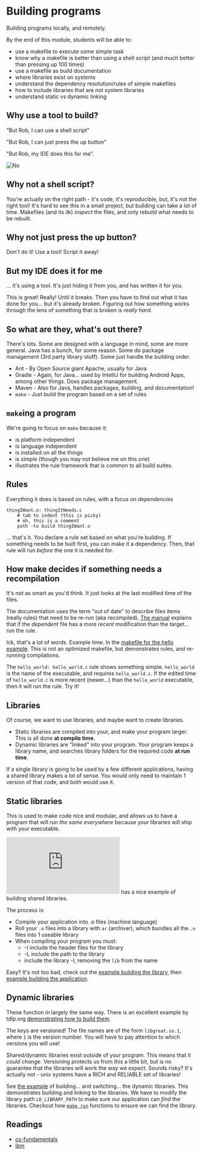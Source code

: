 Building programs
=================

Building programs locally, and remotely.

By the end of this module, students will be able to:

* use a makefile to execute some simple task
* know why a makefile is better than using a shell script (and much better than pressing
  up 100 times)
* use a makefile as build documentation
* where libraries exist on systems
* understand the dependency resolution/rules of simple makefiles
* how to include libraries that are not system libraries
* understand static vs dynamic linking

Why use a tool to build?
------------------------

"But Rob, I can use a shell script"

"But Rob, I can just press the up button"

"But Rob, my IDE does this for me".

![No](images/no.gif)

Why not a shell script?
----------------------

You're actually on the right path - it's code, it's reproducible,
but, it's not the right tool! It's hard to see this in a small project, but
building can take a lot of time. Makefiles (and its ilk) *inspect* the files,
and only rebuild what needs to be rebuilt.

Why not just press the up button?
---------------------------------

Don't do it! Use a tool! Script it away!

But my IDE does it for me
-------------------------

... it's using a tool. It's just hiding it from you, and has written it for
you.

This is great! Really! Until it breaks. Then you have to find out what it has
done for you... but it's already broken. Figuring out how something works
through the lens of something that is broken is *really hard*.

So what are they, what's out there?
-----------------------------------

There's lots. Some are designed with a language in mind, some are more general.
Java has a bunch, for some reason. 
Some do package management (3rd party library stuff). Some just handle the
building order.

* Ant - By Open Source giant Apache, usually for Java
* Gradle - Again, for Java... used by IntelliJ for building Android
  Apps, among other things. Does package management.
* Maven - Also for Java, handles packages, building, and documentation!
* `make` - Just build the program based on a set of rules

`make`ing a program
-------------------

We're going to focus on `make` because it:

* is platform independent
* is language independent
* is installed on all the things
* is simple (though you may not believe me on this one)
* illustrates the rule framework that is common to all build suites.

Rules
-----

Everything it does is based on rules, with a focus on
*dependencies*

```make
thingIWant.o: thingItNeeds.c
	# tab to indent (this is picky)
	# oh, this is a comment
	path -to build thingIWant.o
```

... that's it. You declare a rule set based on what you're
building. If something needs to be built first, you can make it a dependency.
Then, that rule will run *before* the one it is needed for.

How make decides if something needs a recompilation
---------------------------------------------------

It's not as smart as you'd think. It just looks at the last modified
time of the files.

The documentation uses the term "out of date" to describe files items
(really rules) that need to be re-run (aka recompiled).
[The manual](https://www.gnu.org/software/make/manual/make.html#Rule-Syntax)
explains that if the *dependent* file has a *more recent* modification than
the target... run the rule.

Ick, that's a lot of words. Example time. In the
[makefile for the hello example](./examples/hello/makefile). This is not an
optimized makefile, but demonstrates rules, and re-running compilations.

The `hello_world: hello_world.c` rule shows something simple. `hello_world`
is the name of the executable, and requires `hello_world.c`. If the edited time
of `hello_world.c` is more recent (newer...) than the `hello_world` executable,
then it will run the rule. Try it!

Libraries
---------

Of course, we want to use libraries, and maybe want to create libraries.

* Static libraries are compiled into your, and make your program larger.
  This is all done **at compile time**.
* Dynamic libraries are "linked" into your program. Your program keeps
  a library name, and searches library folders for the required code
  **at run time**.

If a single library is going to be used by a few different applications,
having a shared library makes a lot of sense. You would only need to
maintain 1 version of that code, and both would use it.

Static libraries
----------------

This is used to make code nice and modular, and allows us to have a
program that will *run the same everywhere* because your libraries will
ship with your executable. 

![The Dartmouth College](https://www.cs.dartmouth.edu/~campbell/cs50/buildlib.html)
has a nice example of building shared libraries.

The process is:

* Compile your application into .o files (machine language)
* Roll your `.o` files into a library with `ar` (archiver), which bundles all
  the `.o` files into 1 useable library
* When compiling your program you must:
  * -I include the header files for the library
  * -L include the path to the library
  * include the library -l, removing the `lib` from the name

Easy? It's not too bad, check out the
[example building the library](./examples/libraries/static/makefile),
then [example building the application](./examples/libraries/makefile).

Dynamic libraries
-----------------

These function in largely the same way. There is an excellent example
by tdlp.org
[demonstrating how to build them](https://tldp.org/HOWTO/Program-Library-HOWTO/shared-libraries.html).

The keys are versioned! The file names are of the form
`libgreat.so.1`, where `1` is the version number. You will have to pay
attention to which versions you will use!

Shared/dynamic libraries exist outside of your program. This means that
it *could change*. Versioning protects us from this a little bit, but
is no guarantee that the libraries will work the way we expect.
Sounds risky? It's actually not - unix systems have a RICH and
RELIABLE set of libraries!

See
[the example](./examples/dynamic/makefile)
of building... and switching... the dynamic libraries. This demonstrates
building and linking to the libraries. We have to modify the library path
`LD_LIBRARY_PATH` to make sure our application can *find* the libraries.
Checkout how
[`make run`](./examples/libraries/makefile)
functions to ensure we can find the library.

Readings
--------

* [cs-fundamentals](https://cs-fundamentals.com/tech-interview/c/difference-between-static-and-dynamic-linking)
* [ibm](https://www.ibm.com/docs/en/aix/7.2?topic=techniques-when-use-dynamic-linking-static-linking)
